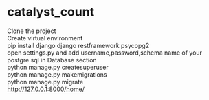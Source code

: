 # catalyst_count
Clone the project  
Create virtual environment  
pip install django django restframework  psycopg2  
open settings.py and add username,password,schema name of your postgre sql in Database section  
python manage.py createsuperuser  
python manage.py makemigrations  
python manage.py migrate  
http://127.0.0.1:8000/home/
